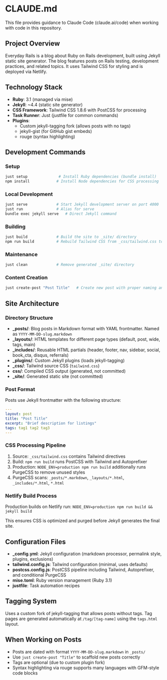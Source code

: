 # CLAUDE.md

This file provides guidance to Claude Code (claude.ai/code) when working with code in this repository.

## Project Overview

Everyday Rails is a blog about Ruby on Rails development, built using Jekyll static site generator. The blog features posts on Rails testing, development practices, and related topics. It uses Tailwind CSS for styling and is deployed via Netlify.

## Technology Stack

- **Ruby**: 3.1 (managed via mise)
- **Jekyll**: ~4.4 (static site generator)
- **CSS Framework**: Tailwind CSS 1.8.6 with PostCSS for processing
- **Task Runner**: Just (justfile for common commands)
- **Plugins**:
  - Custom jekyll-tagging fork (allows posts with no tags)
  - jekyll-gist (for GitHub gist embeds)
  - rouge (syntax highlighting)

## Development Commands

### Setup
```bash
just setup              # Install Ruby dependencies (bundle install)
npm install            # Install Node dependencies for CSS processing
```

### Local Development
```bash
just serve             # Start Jekyll development server on port 4000
just run               # Alias for serve
bundle exec jekyll serve   # Direct Jekyll command
```

### Building
```bash
just build             # Build the site to _site/ directory
npm run build          # Rebuild Tailwind CSS from _css/tailwind.css to css/tailwind.css
```

### Maintenance
```bash
just clean             # Remove generated _site/ directory
```

### Content Creation
```bash
just create-post "Post Title"   # Create new post with proper naming and frontmatter
```

## Site Architecture

### Directory Structure

- **_posts/**: Blog posts in Markdown format with YAML frontmatter. Named as `YYYY-MM-DD-slug.markdown`
- **_layouts/**: HTML templates for different page types (default, post, wide, tags, main)
- **_includes/**: Reusable HTML partials (header, footer, nav, sidebar, social, book_cta, disqus, referrals)
- **_plugins/**: Custom Jekyll plugins (loads jekyll-tagging)
- **_css/**: Tailwind source CSS (`tailwind.css`)
- **css/**: Compiled CSS output (generated, not committed)
- **_site/**: Generated static site (not committed)

### Post Format

Posts use Jekyll frontmatter with the following structure:
```yaml
---
layout: post
title: "Post Title"
excerpt: "Brief description for listings"
tags: tag1 tag2 tag3
---
```

### CSS Processing Pipeline

1. Source: `_css/tailwind.css` contains Tailwind directives
2. Build: `npm run build` runs PostCSS with Tailwind and Autoprefixer
3. Production: `NODE_ENV=production npm run build` additionally runs PurgeCSS to remove unused styles
4. PurgeCSS scans: `_posts/*.markdown`, `_layouts/*.html`, `_includes/*.html`, `*.html`

### Netlify Build Process

Production builds on Netlify run: `NODE_ENV=production npm run build && jekyll build`

This ensures CSS is optimized and purged before Jekyll generates the final site.

## Configuration Files

- **_config.yml**: Jekyll configuration (markdown processor, permalink style, plugins, exclusions)
- **tailwind.config.js**: Tailwind configuration (minimal, uses defaults)
- **postcss.config.js**: PostCSS pipeline including Tailwind, Autoprefixer, and conditional PurgeCSS
- **mise.toml**: Ruby version management (Ruby 3.1)
- **justfile**: Task automation recipes

## Tagging System

Uses a custom fork of jekyll-tagging that allows posts without tags. Tag pages are generated automatically at `/tag/[tag-name]` using the `tags.html` layout.

## When Working on Posts

- Posts are dated with format `YYYY-MM-DD-slug.markdown` in `_posts/`
- Use `just create-post "Title"` to scaffold new posts correctly
- Tags are optional (due to custom plugin fork)
- Syntax highlighting via rouge supports many languages with GFM-style code blocks
